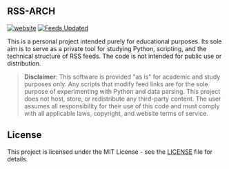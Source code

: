 ## RSS-ARCH

[![website](https://img.shields.io/badge/Github_Page-grey)](https://orx365.github.io/rss-arch/)
[![Feeds Updated](https://img.shields.io/github/last-commit/orx365/rss-arch.svg?label=Feeds%20Updated)](#available-feeds)


This is a personal project intended purely for educational purposes. Its sole aim is to serve as a private tool for studying Python, scripting, and the technical structure of RSS feeds. The code is not intended for public use or distribution.

> **Disclaimer**: This software is provided "as is" for academic and study purposes only. Any scripts that modify feed links are for the sole purpose of experimenting with Python and data parsing. This project does not host, store, or redistribute any third-party content. The user assumes all responsibility for their use of this code and must comply with all applicable laws, copyright, and website terms of service.


## License

This project is licensed under the MIT License - see the [LICENSE](LICENSE) file for details.
